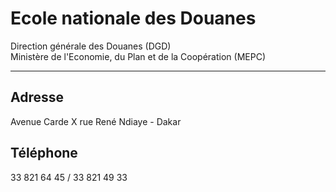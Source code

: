 # Ecole nationale des Douanes

Direction générale des Douanes (DGD)  
Ministère de l'Economie, du Plan et de la Coopération (MEPC)  

------------------------------------------------------------------------------------------------------

**Adresse**
-----------

Avenue Carde X rue René Ndiaye - Dakar

**Téléphone**
-------------

33 821 64 45 / 33 821 49 33